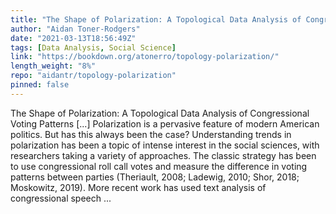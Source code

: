 ```yaml
---
title: "The Shape of Polarization: A Topological Data Analysis of Congressional Voting Patterns"
author: "Aidan Toner-Rodgers"
date: "2021-03-13T18:56:49Z"
tags: [Data Analysis, Social Science]
link: "https://bookdown.org/atonerro/topology-polarization/"
length_weight: "8%"
repo: "aidantr/topology-polarization"
pinned: false
---
```


The Shape of Polarization: A Topological Data Analysis of Congressional Voting Patterns [...] Polarization is a pervasive feature of modern American politics. But has this always been the case? Understanding trends in polarization has been a topic of intense interest in the social sciences, with researchers taking a variety of approaches. The classic strategy has been to use congressional roll call votes and measure the difference in voting patterns between parties (Theriault, 2008; Ladewig, 2010; Shor, 2018; Moskowitz, 2019). More recent work has used text analysis of congressional speech ...
